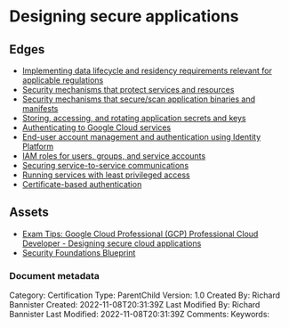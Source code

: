 # Designing secure applications

## Edges
- [Implementing data lifecycle and residency requirements relevant for applicable regulations](1.2.1_implementing_data_lifecycle_and_residency_requirements_relevant_for_applicable_regulations.md)
- [Security mechanisms that protect services and resources](1.2.2_security_mechanisms_that_protect_services_and_resources.md)
- [Security mechanisms that secure/scan application binaries and manifests](1.2.3_security_mechanisms_that_secure_scan_application_binaries_and_manifests.md)
- [Storing, accessing, and rotating application secrets and keys](1.2.4_storing_accessing_and_rotating_application_secrets_and_keys.md)
- [Authenticating to Google Cloud services](1.2.5_authenticating_to_google_cloud_services.md)
- [End-user account management and authentication using Identity Platform](1.2.6_enduser_account_management_and_authentication_using_identity_platform.md)
- [IAM roles for users, groups, and service accounts](1.2.7_iam_roles_for_users_groups_and_service_accounts.md)
- [Securing service-to-service communications](1.2.8_securing_servicetoservice_communications.md)
- [Running services with least privileged access](1.2.9_running_services_with_least_privileged_access.md)
- [Certificate-based authentication](1.2.10_certificatebased_authentication.md)

## Assets
- [Exam Tips: Google Cloud Professional (GCP) Professional Cloud Developer - Designing secure cloud applications](https://www.linkedin.com/learning/exam-tips-google-cloud-professional-gcp-professional-cloud-developer/designing-secure-cloud-applications?autoplay=true&dApp=16967093&leis=LAA&resume=false&u=56685617)
- [Security Foundations Blueprint](../../assets/documentation_security_foundations_blueprint)


### Document metadata
Category: Certification
Type: ParentChild
Version: 1.0
Created By: Richard Bannister
Created: 2022-11-08T20:31:39Z
Last Modified By: Richard Bannister
Last Modified: 2022-11-08T20:31:39Z
Comments: 
Keywords: 